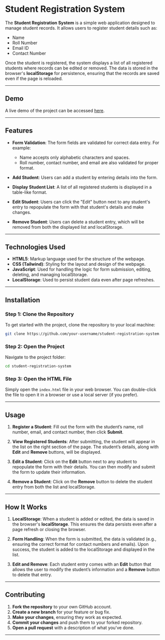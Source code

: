 # Student Registration System

The **Student Registration System** is a simple web application designed to manage student records. It allows users to register student details such as:

- Name
- Roll Number
- Email ID
- Contact Number

Once the student is registered, the system displays a list of all registered students where records can be edited or removed. The data is stored in the browser's **localStorage** for persistence, ensuring that the records are saved even if the page is reloaded.

---

## Demo

A live demo of the project can be accessed [here](https://monika-dangar.github.io/student-registration-system/).

---

## Features

- **Form Validation**: The form fields are validated for correct data entry. For example:
  - Name accepts only alphabetic characters and spaces.
  - Roll number, contact number, and email are also validated for proper format.
  
- **Add Student**: Users can add a student by entering details into the form.
  
- **Display Student List**: A list of all registered students is displayed in a table-like format.
  
- **Edit Student**: Users can click the "Edit" button next to any student's entry to repopulate the form with that student's details and make changes.
  
- **Remove Student**: Users can delete a student entry, which will be removed from both the displayed list and localStorage.

---

## Technologies Used

- **HTML5**: Markup language used for the structure of the webpage.
- **CSS (Tailwind)**: Styling for the layout and design of the webpage.
- **JavaScript**: Used for handling the logic for form submission, editing, deleting, and managing localStorage.
- **LocalStorage**: Used to persist student data even after page refreshes.

---

## Installation

### Step 1: Clone the Repository

To get started with the project, clone the repository to your local machine:

```bash
git clone https://github.com/your-username/student-registration-system.git
```

### Step 2: Open the Project

Navigate to the project folder:

```bash
cd student-registration-system
```

### Step 3: Open the HTML File

Simply open the `index.html` file in your web browser. You can double-click the file to open it in a browser or use a local server (if you prefer).

---

## Usage

1. **Register a Student**: Fill out the form with the student’s name, roll number, email, and contact number, then click **Submit**.
   
2. **View Registered Students**: After submitting, the student will appear in the list on the right section of the page. The student’s details, along with **Edit** and **Remove** buttons, will be displayed.

3. **Edit a Student**: Click on the **Edit** button next to any student to repopulate the form with their details. You can then modify and submit the form to update their information.

4. **Remove a Student**: Click on the **Remove** button to delete the student entry from both the list and localStorage.

---

## How It Works

1. **LocalStorage**: When a student is added or edited, the data is saved in the browser's **localStorage**. This ensures the data persists even after a page refresh or closing the browser.

2. **Form Handling**: When the form is submitted, the data is validated (e.g., ensuring the correct format for contact numbers and emails). Upon success, the student is added to the localStorage and displayed in the list.

3. **Edit and Remove**: Each student entry comes with an **Edit** button that allows the user to modify the student’s information and a **Remove** button to delete that entry.

---

## Contributing

1. **Fork the repository** to your own GitHub account.
2. **Create a new branch** for your feature or bug fix.
3. **Make your changes**, ensuring they work as expected.
4. **Commit your changes** and push them to your forked repository.
5. **Open a pull request** with a description of what you've done.

---
